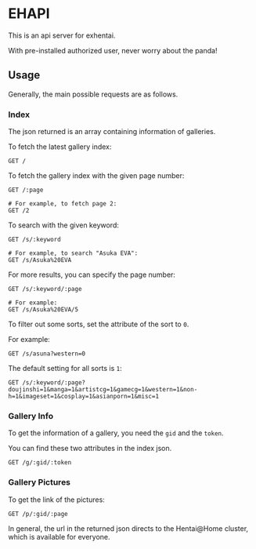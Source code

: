 # EHAPI

This is an api server for exhentai.

With pre-installed authorized user, never worry about the panda!

## Usage

Generally, the main possible requests are as follows.

### Index

The json returned is an array containing information of galleries.

To fetch the latest gallery index:

```
GET /
```

To fetch the gallery index with the given page number:

```
GET /:page

# For example, to fetch page 2:
GET /2
```

To search with the given keyword:

```
GET /s/:keyword

# For example, to search "Asuka EVA":
GET /s/Asuka%20EVA
```

For more results, you can specify the page number:

```
GET /s/:keyword/:page

# For example: 
GET /s/Asuka%20EVA/5
```

To filter out some sorts, set the attribute of the sort to `0`.

For example:

```
GET /s/asuna?western=0
```

The default setting for all sorts is `1`:

```
GET /s/:keyword/:page?doujinshi=1&manga=1&artistcg=1&gamecg=1&western=1&non-h=1&imageset=1&cosplay=1&asianporn=1&misc=1
```

### Gallery Info

To get the information of a gallery, you need the `gid` and the `token`.

You can find these two attributes in the index json.

```
GET /g/:gid/:token
```

### Gallery Pictures

To get the link of the pictures:

```
GET /p/:gid/:page
```

In general, the url in the returned json directs to the Hentai@Home cluster, which is available for everyone.